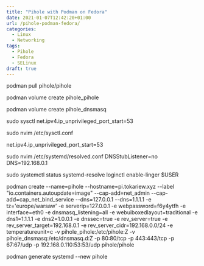 ```yaml
---
title: "Pihole with Podman on Fedora"
date: 2021-01-07T12:42:20+01:00
url: /pihole-podman-fedora/
categories:
  - Linux
  - Networking
tags:
  - Pihole
  - Fedora
  - SELinux
draft: true
---
```

<!--more-->


podman pull pihole/pihole

podman volume create pihole_pihole

podman volume create pihole_dnsmasq

sudo sysctl net.ipv4.ip_unprivileged_port_start=53


sudo nvim /etc/sysctl.conf

net.ipv4.ip_unprivileged_port_start=53

sudo nvim /etc/systemd/resolved.conf
DNSStubListener=no
DNS=192.168.0.1

sudo systemctl status systemd-resolve
loginctl enable-linger $USER

podman create --name=pihole --hostname=pi.tokariew.xyz --label "io.containers.autoupdate=image" --cap-add=net_admin --cap-add=cap_net_bind_service --dns=127.0.0.1 --dns=1.1.1.1 -e tz='europe/warsaw' -e serverip=127.0.0.1 -e webpassword=f6y4ytfh -e interface=eth0 -e dnsmasq_listening=all -e webuiboxedlayout=traditional -e dns1=1.1.1.1 -e dns2=1.0.0.1 -e dnssec=true -e rev_server=true -e rev_server_target=192.168.0.1 -e rev_server_cidr=192.168.0.0/24 -e temperatureunit=c -v pihole_pihole:/etc/pihole:Z -v pihole_dnsmasq:/etc/dnsmasq.d:Z -p 80:80/tcp -p 443:443/tcp -p 67:67/udp -p 192.168.0.110:53:53/udp pihole/pihole

podman generate systemd --new pihole

